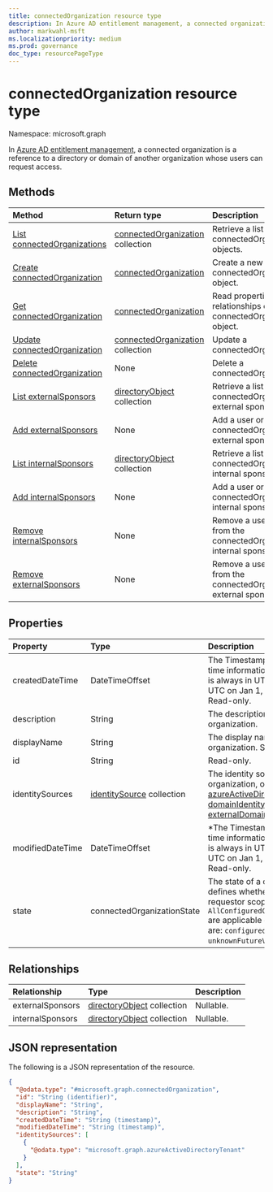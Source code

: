 ```yaml
---
title: connectedOrganization resource type
description: In Azure AD entitlement management, a connected organization is a reference to a directory or domain of another organization whose users can request access.
author: markwahl-msft
ms.localizationpriority: medium
ms.prod: governance
doc_type: resourcePageType
---
```


# connectedOrganization resource type

Namespace: microsoft.graph

In [Azure AD entitlement management](entitlementmanagement-overview.md), a connected organization is a reference to a directory or domain of another organization whose users can request access.

## Methods

| Method                                                                                      | Return type                                                  | Description                                                                |
| :------------------------------------------------------------------------------------------ | :----------------------------------------------------------- | :------------------------------------------------------------------------- |
| [List connectedOrganizations](../api/entitlementmanagement-list-connectedorganizations.md)  | [connectedOrganization](connectedorganization.md) collection | Retrieve a list of connectedOrganization objects.                          |
| [Create connectedOrganization](../api/entitlementmanagement-post-connectedorganizations.md) | [connectedOrganization](connectedorganization.md)            | Create a new connectedOrganization object.                                 |
| [Get connectedOrganization](../api/connectedorganization-get.md)                            | [connectedOrganization](connectedorganization.md)            | Read properties and relationships of a connectedOrganization object.       |
| [Update connectedOrganization](../api/connectedorganization-update.md)                      | [connectedOrganization](connectedorganization.md) collection | Update a connectedOrganization.                                            |
| [Delete connectedOrganization](../api/connectedorganization-delete.md)                      | None                                                         | Delete a connectedOrganization.                                            |
| [List externalSponsors](../api/connectedorganization-list-externalsponsors.md)              | [directoryObject](directoryobject.md) collection             | Retrieve a list of a connectedOrganization's external sponsors.            |
| [Add externalSponsors](../api/connectedorganization-post-externalsponsors.md)               | None                                                         | Add a user or group to a connectedOrganization's external sponsors.        |
| [List internalSponsors](../api/connectedorganization-list-internalsponsors.md)              | [directoryObject](directoryobject.md) collection             | Retrieve a list of a connectedOrganization's internal sponsors.            |
| [Add internalSponsors](../api/connectedorganization-post-internalsponsors.md)               | None                                                         | Add a user or group to a connectedOrganization's internal sponsors.        |
| [Remove internalSponsors](../api/connectedorganization-delete-internalsponsors.md)          | None                                                         | Remove a user or group from the connectedOrganization's internal sponsors. |
| [Remove externalSponsors](../api/connectedorganization-delete-externalsponsors.md)          | None                                                         | Remove a user or group from the connectedOrganization's external sponsors. |

## Properties

| Property         | Type                                                        | Description                                                                                                                                                                                                                                       |
| :--------------- | :---------------------------------------------------------- | :------------------------------------------------------------------------------------------------------------------------------------------------------------------------------------------------------------------------------------------------ |
| createdDateTime  | DateTimeOffset                                              | The Timestamp type represents date and time information using ISO 8601 format and is always in UTC time. For example, midnight UTC on Jan 1, 2014 is `2014-01-01T00:00:00Z`. Read-only.                                                           |
| description      | String                                                      | The description of the connected organization.                                                                                                                                                                                                    |
| displayName      | String                                                      | The display name of the connected organization. Supports `$filter` (`eq`).                                                                                                                                                                        |
| id               | String                                                      | Read-only.                                                                                                                                                                                                                                        |
| identitySources  | [identitySource](../resources/identitysource.md) collection | The identity sources in this connected organization, one of [azureActiveDirectoryTenant](azureactivedirectorytenant.md), [domainIdentitySource](domainidentitysource.md) or [externalDomainFederation](externaldomainfederation.md). Nullable.    |
| modifiedDateTime | DateTimeOffset                                              | *The Timestamp type represents date and time information using ISO 8601 format and is always in UTC time. For example, midnight UTC on Jan 1, 2014 is `2014-01-01T00:00:00Z`. Read-only.                                                          |
| state            | connectedOrganizationState                                  | The state of a connected organization defines whether assignment policies with requestor scope type `AllConfiguredConnectedOrganizationSubjects` are applicable or not.  The possible values are: `configured`, `proposed`, `unknownFutureValue`. |

## Relationships

| Relationship     | Type                                             | Description |
| :--------------- | :----------------------------------------------- | :---------- |
| externalSponsors | [directoryObject](directoryobject.md) collection | Nullable.   |
| internalSponsors | [directoryObject](directoryobject.md) collection | Nullable.   |

## JSON representation

The following is a JSON representation of the resource.

<!-- {
  "blockType": "resource",
  "keyProperty": "id",
  "@odata.type": "microsoft.graph.connectedOrganization",
  "openType": false
}
-->

```json
{
  "@odata.type": "#microsoft.graph.connectedOrganization",
  "id": "String (identifier)",
  "displayName": "String",
  "description": "String",
  "createdDateTime": "String (timestamp)",
  "modifiedDateTime": "String (timestamp)",
  "identitySources": [
    {
      "@odata.type": "microsoft.graph.azureActiveDirectoryTenant"
    }
  ],
  "state": "String"
}
```
